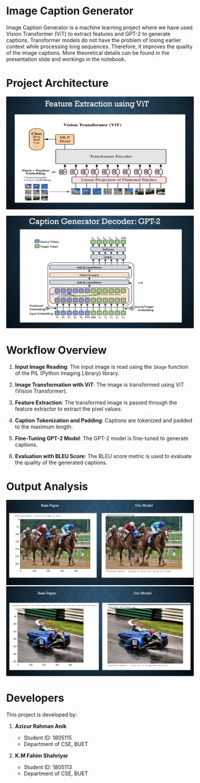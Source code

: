 # Image Caption Generator

Image Caption Generator is a machine learning project where we have used Vision Transformer (ViT) to extract features and GPT-2 to generate captions. Transformer models do not have the problem of losing earlier context while processing long sequences. Therefore, it improves the quality of the image captions. More theoretical details can be found in the presentation slide and workings in the notebook.

# Project Architecture
![Feature Extraction](feature%20extraction.PNG)

![Caption Generation](caption%20generation.PNG)

# Workflow Overview

1. **Input Image Reading**: The input image is read using the `Image` function of the PIL (Python Imaging Library) library.

2. **Image Transformation with ViT**: The image is transformed using ViT (Vision Transformer).

3. **Feature Extraction**: The transformed image is passed through the feature extractor to extract the pixel values.

4. **Caption Tokenization and Padding**: Captions are tokenized and padded to the maximum length.

5. **Fine-Tuning GPT-2 Model**: The GPT-2 model is fine-tuned to generate captions.

6. **Evaluation with BLEU Score**: The BLEU score metric is used to evaluate the quality of the generated captions.

# Output Analysis
![Sample Output 1](output1.PNG)
![Sample Output 2](output2.PNG)




# Developers

This project is developed by:

1. **Azizur Rahman Anik**
   - Student ID: 1805115
   - Department of CSE, BUET

2. **K.M Fahim Shahriyar**
   - Student ID: 1805113
   - Department of CSE, BUET
